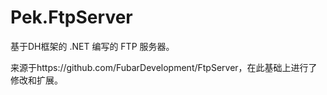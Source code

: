 # Pek.FtpServer

基于DH框架的 .NET 编写的 FTP 服务器。

来源于https://github.com/FubarDevelopment/FtpServer，在此基础上进行了修改和扩展。